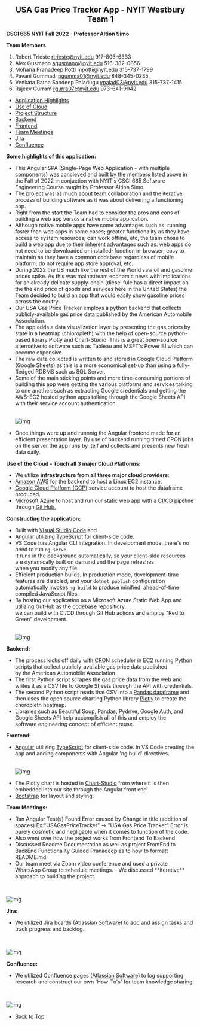 
<p><a name="WestburyTeam1"></a></p>
<h2 style="text-align: center;">USA Gas Price Tracker App - NYIT Westbury Team 1</h2>
<p><strong> CSCI 665 NYIT Fall 2022 - Professor Altion Simo</strong></p>


**Team Members** <br>
 1. Robert Trieste	rtrieste@nyit.edu	917-806-6333<br>
 2. Alex Gusmano	agusmano@nyit.edu	516-382-0856<br>
 3. Mohana Pranadeep Potti	mpotti@nyit.edu	315-737-1799<br>
 4. Pavani Gummadi pgumma01@nyit.edu	848-345-0235<br>
 5. Venkata Ratna Sandeep Paladugu	vpalad03@nyit.edu	315-737-1415<br>
 6. Rajeev Gurram	rgurra07@nyit.edu	973-641-9942<br>

- <a href="#AppHighlights">Application Highlights</a><br>
- <a href="#UseOfCloud">Use of Cloud</a><br>
- <a href="#ProjectStructure">Project Structure</a><br>
- <a href="#Backend">Backend</a><br>
- <a href="#Frontend">Frontend</a><br>
- <a href="#TeamMeetings">Team Meetings</a><br>
- <a href="#Jira">Jira</a><br>
- <a href="#Confluence">Confluence</a><br>

<p><a name="AppHighlights"></a></p>

<p><strong>Some highlights of this application:</strong></p>

  <ul>
  <li>This Angular SPA (Single-Page Web Application - with multiple components) was concieved and built by the members listed above in the Fall of 2022 in conjuction with NYIT's CSCI 665 Software Engineering Course taught by Professor Altion Simo.
  </li>

  <li>The project was as much about team colllaboration and the iterative process of building software as it was about delivering a functioning app.
  </li>

  <li>Right from the start the Team had to consider the pros and cons of building a web app versus a native mobile application.</li>

  <li>Although native mobile apps have some advantages such as: running faster than web apps in some cases; greater functionality as they have access to system resources; can work offline, etc, the team chose to build a web app due to their inherent advantages such as: web apps do not need to be downloaded or installed; function in-browser; easy to maintain as they have a common codebase regardless of mobile platform; do not require app store approval, etc.</li>

  <li>During 2022 the US much like the rest of the World saw oil and gasoline prices spike. As this was maintstream economic news with implications for an already delicate supply-chain (diesel fule has a direct impact on the the end price of goods and services here in the United States) the Team decided to build an app that would easily show gasoline prices across the coutry. 
  </li>

  <li>Our USA Gas Price Tracker employs a python backend that collects publicly-available gas price data published by the American Automobile Association.</li>

  <li>The app adds a data visualization layer by presenting the gas prices by state in a heatmap (chloropleth) with the help of open-source python-based library Plotly and Chart-Studio. This is a great open-source alternative to software such as Tableau and MSFT's Power BI which can become expensive.</li>

  <li>The raw data collected is written to and stored in Google Cloud Platform (Google Sheets) as this is a more economical set-up than using a fully-fledged RDBMS such as SQL Server.
  </li>

  <li>Some of the main sticking points and more time-consuming portions of building this app were getting the various platforms and services talking to one another: such as extracting Google credentials and getting the AWS-EC2 hosted python apps talking through the Google Sheets API with their service account authentication:  
  </li>
  <br>

  ![img](images/2022_Google_Service_accounts_IAM_Google_Cloud_console.png)
  <br>
  <li>Once things were up and runnnig the Angular frontend made for an efficient presentation layer. By use of backend running timed CRON jobs on the server the app runs by itelf and collects and presents new fresh data daily.   
  </li> 
   </ul>

<p><a name="UseOfCloud"></a></p>

<p><strong>Use of the Cloud - Touch all 3 major Cloud Platforms:</strong></p>

<ul>
  <li>We utilize <strong>infrastructure from all three major cloud providers</strong>: </li>

  <li><a href='https://aws.amazon.com/' target="_blank" rel="noopener">Amazon AWS</a>
    for the backend to host a Linux EC2 instance. </li>

  <li><a href='https://cloud.google.com/' target="_blank" rel="noopener">Google Cloud Platform (GCP)</a> service account
    to host the dataframe
    produced.</li>

  <li><a href='https://azure.microsoft.com/en-us/' target="_blank" rel="noopener">Microsoft Azure</a> to host and run
    our static web app with a
    <a href='https://learn.microsoft.com/en-us/azure/static-web-apps/build-configuration?tabs=github-actions'
      target="_blank" rel="noopener">CI/CD</a>
    pipeline through <a href='https://github.com/' target="_blank" rel="noopener">Git Hub.</a>
  </li>
  </ul>

<p><a name="ProjectStructure"></a></p>

<p><strong>Constructing the application:</strong></p>

  <ul>
  <li>Built with <a href='https://visualstudio.microsoft.com/downloads/' target="_blank" rel="noopener">Visual Studio
      Code</a> and</li>

  <li><a href='https://angular.io/' target="_blank" rel="noopener">Angular</a> utilizing <a
      href='http://www.typescriptlang.org/' target="_blank" rel="noopener">TypeScript</a> for
    client-side code.</li>

  <li>VS Code has Angular CLI integration. In development mode, there's no need to run
    <code>ng serve</code>.
    <br>It runs in the background automatically, so your client-side resources are dynamically built
    on demand and the page refreshes <br>when you modify any file.
  </li>

  <li>Efficient production builds. In production mode, development-time features are disabled, and
    your <code>dotnet publish</code> configuration <br>automatically invokes <code>ng build</code> to produce minified,
    ahead-of-time compiled JavaScript files.
  </li>

  <li>By hosting our application as a Microsoft Azure Static Web App and utilizing GutHub as the codebase repositiory, <br>
  we can build with CI/CD through Git Hub actions and employ "Red to Green" development.</li>
<br>

  ![img](images/2022_Red_to_Green_Dev.png)
  </ul>

<p><a name="Backend"></a></p>

<p><strong>Backend:</strong></p>

  <ul>
  <li>The process kicks off daily with <a href='https://en.wikipedia.org/wiki/Cron' target="_blank" rel="noopener">CRON
    </a>scheduler in EC2 running <a href='https://www.python.org/' target="_blank" rel="noopener">Python</a>
    scripts that collect publicly-available gas price data published <br> by the American Automobile Association</li>

  <li>The first Python script scrapes the gas price data from the web and writes it as a CSV file to Google Sheets
    through the API with credentials.</li>

  <li>The second Python script reads that CSV into a <a href='https://wesmckinney.com/pages/about.html' target="_blank"
      rel="noopener">Pandas
      dataframe</a> and then uses the open source charting Python library <a href='https://en.wikipedia.org/wiki/Plotly'
      target="_blank" rel="noopener">Plotly</a> to create the choropleth heatmap.</li>

  <li><a href='https://pypi.org/' target="_blank" rel="noopener">Libraries</a> such as Beautiful Soup, Pandas, Pydrive,
    Google Auth, and Google Sheets
    API help accomplish all of this and
    employ the <br>software engineering concept of efficient reuse.</li>
</ul>

<p><a name="Frontend"></a></p>

<p><strong>Frontend:</strong></p>

  <ul>
  <li><a href='https://angular.io/' target="_blank" rel="noopener">Angular</a> utilizing <a
      href='http://www.typescriptlang.org/' target="_blank" rel="noopener">TypeScript</a> for
    client-side code. In VS Code creating the app and adding components with Angular 'ng build' directives.</li>
  <br>

  ![img](images/CreateAngularApp.png) 


  <li>The Plotly chart is hosted in <a href='https://chart-studio.plotly.com/feed/#/' target="_blank"
      rel="noopener">Chart-Studio</a> from where it is
    then
    embedded into our site through the Angular front end.
  </li>

  <li><a href='http://getbootstrap.com/' target="_blank" rel="noopener">Bootstrap</a> for layout and styling.
  </li>
  </ul>

<p><a name="TeamMeetings"></a></p>

<p><strong>Team Meetings:</strong></p>

<ul>
<li>Ran Angular Test(s)
Found Error caused by Change in title (addition of spaces)
Ex:"USAGasPriceTracker" -> "USA Gas Price Tracker"
Error is purely cosmetic and negligable when it comes to function of the code.
</li>

<li>Also went over how the project works from Frontend To Backend
</li>

<li>Discussed Readme Documentation as well as project FrontEnd to BackEnd Functionality
Guided Pranadeep as to how to formatt README.md
</li>

<li>Our team meet via Zoom video conference and used a private WhatsApp Group to schedule meetings.
 - We discussed **iterative** approach to building the project.
   </li>
  </ul>
<br>

![img](images/Nov_TeamMeeting.png)


<p><a name="Jira"></a></p>

<p><strong>Jira:</strong></p>

<ul>
<li>We utilized Jira boards <a href='https://www.atlassian.com/software/jira/guides/getting-started/overview#:~:text=Jira%20helps%20teams%20plan%2C%20assign,1%20tool%20for%20agile%20teams' target="_blank" rel="noopener">(Atlassian Software)</a> to add and assign tasks and track progress and backlog. 
</li>
</ul>
<br>

![img](images/2022-11_Team_1_JIRA_board.png)

<p><a name="Confluence"></a></p>

<p><strong>Confluence:</strong></p>

<ul>
<li>We utilized Confluence pages <a href='https://www.atlassian.com/software/confluence/guides/get-started/confluence-overview#hosting-options' target="_blank" rel="noopener">(Atlassian Software)</a> to log supporting research and construct our own 'How-To's' for team knowledge sharing. 
</li>
</ul>
<br>

![img](images/2022-11_Team_1_JIRA_2_board.png)

- <a href="#WestburyTeam1">Back to Top</a><br>



 